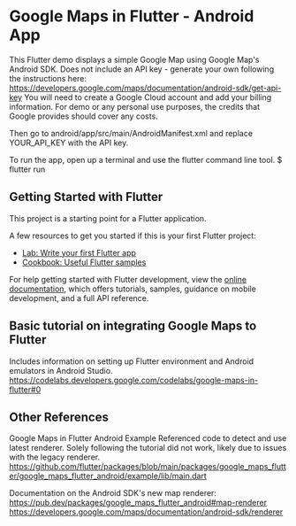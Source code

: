 # Google Maps in Flutter - Android App

This Flutter demo displays a simple Google Map using Google Map's Android SDK.
Does not include an API key - generate your own following the instructions here: https://developers.google.com/maps/documentation/android-sdk/get-api-key
You will need to create a Google Cloud account and add your billing information. For demo or any personal use purposes, the credits that Google provides should cover any costs.

Then go to android/app/src/main/AndroidManifest.xml and replace YOUR_API_KEY with the API key.
<meta-data android:name="com.google.android.geo.API_KEY"
               android:value="YOUR_API_KEY"/>

To run the app, open up a terminal and use the flutter command line tool.
$ flutter run

## Getting Started with Flutter

This project is a starting point for a Flutter application.

A few resources to get you started if this is your first Flutter project:

- [Lab: Write your first Flutter app](https://docs.flutter.dev/get-started/codelab)
- [Cookbook: Useful Flutter samples](https://docs.flutter.dev/cookbook)

For help getting started with Flutter development, view the
[online documentation](https://docs.flutter.dev/), which offers tutorials,
samples, guidance on mobile development, and a full API reference.

## Basic tutorial on integrating Google Maps to Flutter

Includes information on setting up Flutter environment and Android emulators in Android Studio.
https://codelabs.developers.google.com/codelabs/google-maps-in-flutter#0

## Other References

Google Maps in Flutter Android Example
Referenced code to detect and use latest renderer. Solely following the tutorial did not work, likely due to issues with the legacy renderer.
https://github.com/flutter/packages/blob/main/packages/google_maps_flutter/google_maps_flutter_android/example/lib/main.dart

Documentation on the Android SDK's new map renderer:
https://pub.dev/packages/google_maps_flutter_android#map-renderer
https://developers.google.com/maps/documentation/android-sdk/renderer
